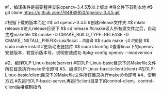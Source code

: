 #1、编译条件是需要程序安装opencv-3.4.5及以上版本
#将文件下载到本地
#$ git clone https://github.com/764889950/opencv-3.4.5.git

#根据下载的版本而定
#$ cd opencv-3.4.5
#创建release文件夹
#$ mkdir release
#进入release目录下
#$ cd release
#cmake读入所有源文件之后，自动生成makefile
#$ cmake -D CMAKE_BUILD_TYPE=RELEASE -D CMAKE_INSTALL_PREFIX=/usr/local ..
#编译
#$ sudo make -j4
#安装
#$ sudo make install
#更新动态链接库
#$ sudo ldconfig
#查看linux下的opencv安装版本，若提示版本号，说明安装成功
#pkg-config opencv --modversion

#2、编译DLP-Linux-basic(server)
#在DLP-Linux-basic目录下的Makefile文件所在目录执行make命令即可
#3、编译DLP-Linux-basic/client(client)
#在DLP-Linux-basic/client目录下的Makefile文件所在目录执行make命令即可
#4、使用方式
#先运行DLP-basic-server,再运行client目录下的control-client，control-client后接控制指令
